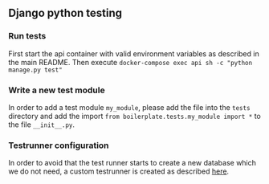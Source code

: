 ## Django python testing
### Run tests
First start the api container with valid environment variables as described in the main README. Then execute `docker-compose exec api sh -c "python manage.py test"`

### Write a new test module
In order to add a test module `my_module`, please add the file into the `tests` directory and add the import `from boilerplate.tests.my_module import *` to the file `__init__.py`.

### Testrunner configuration
In order to avoid that the test runner starts to create a new database which we do not need, a custom testrunner is created as described [here](https://stackoverflow.com/questions/5917587/django-unit-tests-without-a-db).
